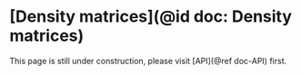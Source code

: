 # [Density matrices](@id doc: Density matrices)

This page is still under construction, please visit [API](@ref doc-API) first.
